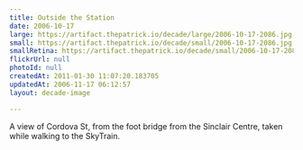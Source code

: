 ```yaml
---
title: Outside the Station
date: 2006-10-17
large: https://artifact.thepatrick.io/decade/large/2006-10-17-2086.jpg
small: https://artifact.thepatrick.io/decade/small/2006-10-17-2086.jpg
smallRetina: https://artifact.thepatrick.io/decade/small/2006-10-17-2086@2x.jpg
flickrUrl: null
photoId: null
createdAt: 2011-01-30 11:07:20.183705
updatedAt: 2006-11-17 06:12:57
layout: decade-image

---
```

A view of Cordova St, from the foot bridge from the Sinclair Centre, taken while walking to the SkyTrain.
